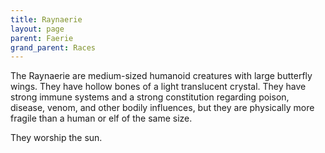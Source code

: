 ```yaml
---
title: Raynaerie
layout: page
parent: Faerie
grand_parent: Races
---
```


The Raynaerie are medium-sized humanoid creatures with large butterfly wings. They have hollow bones of a light translucent crystal. They have strong immune systems and a strong constitution regarding poison, disease, venom, and other bodily influences, but they are physically more fragile than a human or elf of the same size.

They worship the sun.
